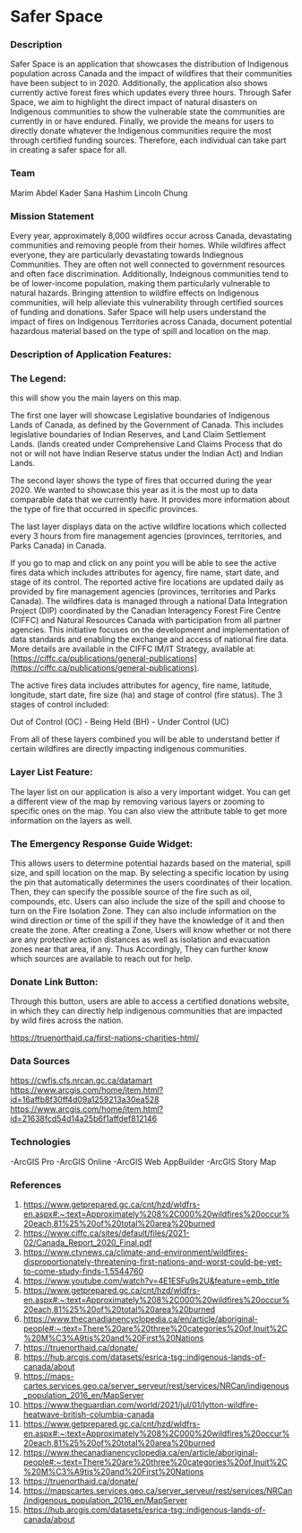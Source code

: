 

# Safer Space
### Description
Safer Space is an application that showcases the distribution of Indigenous population across Canada and the impact of wildfires that their communities have been subject to in 2020. Additionally, the application also shows currently active forest fires which updates every three hours. Through Safer Space, we aim to highlight the direct impact of natural disasters on Indigenous communities to show the vulnerable state the communities are currently in or have endured. Finally, we provide the means for users to directly donate whatever the Indigenous communities require the most through certified funding sources. Therefore, each individual can take part in creating a safer space for all. 

### Team
Marim Abdel Kader
Sana Hashim
Lincoln Chung

### Mission Statement

Every year, approximately 8,000 wildfires occur across Canada, devastating communities and removing people from their homes. While wildfires affect everyone, they are particularly devastating towards Indiegnous Communities. They are often not well connected to government resources and often face discrimination. Additionally, Indeignous communities tend to be of lower-income population, making them particularly vulnerable to natural hazards. Bringing attention to wildfire effects on Indigenous communities, will help alleviate this vulnerability through certified sources of funding and donations.
Safer Space will help users understand the impact of fires on Indigenous Territories across Canada, document potential hazardous material based on the type of spill and location on the map.


### Description of Application Features:

  

### The Legend: 
this will show you the main layers on this map.

The first one layer will showcase Legislative boundaries of Indigenous Lands of Canada, as defined by the Government of Canada. This includes legislative boundaries of Indian Reserves, and Land Claim Settlement Lands. (lands created under Comprehensive Land Claims Process that do not or will not have Indian Reserve status under the Indian Act) and Indian Lands.

The second layer shows the type of fires that occurred during the year 2020. We wanted to showcase this year as it is the most up to data comparable data that we currently have. It provides more information about the type of fire that occurred in specific provinces.

The last layer displays data on the active wildfire locations which collected every 3 hours from fire management agencies (provinces, territories, and Parks Canada) in Canada.

If you go to map and click on any point you will be able to see the active fires data which includes attributes for agency, fire name, start date, and stage of its control. The reported active fire locations are updated daily as provided by fire management agencies (provinces, territories and Parks Canada). The wildfires data is managed through a national Data Integration Project (DIP) coordinated by the Canadian Interagency Forest Fire Centre (CIFFC) and Natural Resources Canada with participation from all partner agencies. This initiative focuses on the development and implementation of data standards and enabling the exchange and access of national fire data. More details are available in the CIFFC IM/IT Strategy, available at: [https://ciffc.ca/publications/general-publications](https://ciffc.ca/publications/general-publications).

The active fires data includes attributes for agency, fire name, latitude, longitude, start date, fire size (ha) and stage of control (fire status). The 3 stages of control included:

Out of Control (OC) - Being Held (BH) - Under Control (UC)

From all of these layers combined you will be able to understand better if certain wildfires are directly impacting indigenous communities.

### Layer List Feature: 
The layer list on our application is also a very important widget. You can get a different view of the map by removing various layers or zooming to specific ones on the map. You can also view the attribute table to get more information on the layers as well.

### The Emergency Response Guide Widget: 
This allows users to determine potential hazards based on the material, spill size, and spill location on the map. By selecting a specific location by using the pin that automatically determines the users coordinates of their location. Then, they can specify the possible source of the fire such as oil, compounds, etc. Users can also include the size of the spill and choose to turn on the Fire Isolation Zone. They can also include information on the wind direction or time of the spill if they have the knowledge of it and then create the zone. After creating a Zone, Users will know whether or not there are any protective action distances as well as isolation and evacuation zones near that area, if any. Thus Accordingly, They can further know which sources are available to reach out for help.

  

### Donate Link Button:

Through this button, users are able to access a certified donations website, in which they can directly help indigenous communities that are impacted by wild fires across the nation.

https://truenorthaid.ca/first-nations-charities-html/



### Data Sources

https://cwfis.cfs.nrcan.gc.ca/datamart
https://www.arcgis.com/home/item.html?id=16affb8f30ff4d09a1259213a30ea528
https://www.arcgis.com/home/item.html?id=21638fcd54d14a25b6f1affdef812146

### Technologies

-ArcGIS Pro
-ArcGIS Online
-ArcGIS Web AppBuilder
-ArcGIS Story Map

### References

1. https://www.getprepared.gc.ca/cnt/hzd/wldfrs-en.aspx#:~:text=Approximately%208%2C000%20wildfires%20occur%20each,81%25%20of%20total%20area%20burned
2. https://www.ciffc.ca/sites/default/files/2021-02/Canada_Report_2020_Final.pdf
3. https://www.ctvnews.ca/climate-and-environment/wildfires-disproportionately-threatening-first-nations-and-worst-could-be-yet-to-come-study-finds-1.5544760
4. https://www.youtube.com/watch?v=4E1ESFu9s2U&feature=emb_title
5. https://www.getprepared.gc.ca/cnt/hzd/wldfrs-en.aspx#:~:text=Approximately%208%2C000%20wildfires%20occur%20each,81%25%20of%20total%20area%20burned
6. https://www.thecanadianencyclopedia.ca/en/article/aboriginal-people#:~:text=There%20are%20three%20categories%20of,Inuit%2C%20M%C3%A9tis%20and%20First%20Nations
7. https://truenorthaid.ca/donate/
8. https://hub.arcgis.com/datasets/esrica-tsg::indigenous-lands-of-canada/about
9. https://maps-cartes.services.geo.ca/server_serveur/rest/services/NRCan/indigenous_population_2016_en/MapServer
10. https://www.theguardian.com/world/2021/jul/01/lytton-wildfire-heatwave-british-columbia-canada
11. https://www.getprepared.gc.ca/cnt/hzd/wldfrs-en.aspx#:~:text=Approximately%208%2C000%20wildfires%20occur%20each,81%25%20of%20total%20area%20burned
12. https://www.thecanadianencyclopedia.ca/en/article/aboriginal-people#:~:text=There%20are%20three%20categories%20of,Inuit%2C%20M%C3%A9tis%20and%20First%20Nations
13. https://truenorthaid.ca/donate/
14. https://mapscartes.services.geo.ca/server_serveur/rest/services/NRCan/indigenous_population_2016_en/MapServer
15. https://hub.arcgis.com/datasets/esrica-tsg::indigenous-lands-of-canada/about


